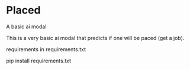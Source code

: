 # Placed
A basic ai modal

This is a very basic ai modal that predicts if one will be paced (get a job).

requirements in requirements.txt

pip install requirements.txt
